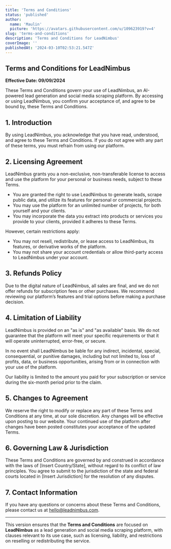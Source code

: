 ```yaml
---
title: 'Terms and Conditions'
status: 'published'
author:
  name: 'Maulin'
  picture: 'https://avatars.githubusercontent.com/u/109623919?v=4'
slug: 'terms-and-conditions'
description: 'Terms and Conditions for LeadNimbus'
coverImage: ''
publishedAt: '2024-03-10T02:53:21.547Z'
---
```


## Terms and Conditions for LeadNimbus

**Effective Date: 09/09/2024**

These Terms and Conditions govern your use of LeadNimbus, an AI-powered lead generation and social media scraping platform. By accessing or using LeadNimbus, you confirm your acceptance of, and agree to be bound by, these Terms and Conditions.

## 1. Introduction

By using LeadNimbus, you acknowledge that you have read, understood, and agree to these Terms and Conditions. If you do not agree with any part of these terms, you must refrain from using our platform.

## 2. Licensing Agreement

LeadNimbus grants you a non-exclusive, non-transferable license to access and use the platform for your personal or business needs, subject to these Terms.

- You are granted the right to use LeadNimbus to generate leads, scrape public data, and utilize its features for personal or commercial projects.
- You may use the platform for an unlimited number of projects, for both yourself and your clients.
- You may incorporate the data you extract into products or services you provide to your clients, provided it adheres to these Terms.

However, certain restrictions apply:

- You may not resell, redistribute, or lease access to LeadNimbus, its features, or derivative works of the platform.
- You may not share your account credentials or allow third-party access to LeadNimbus under your account.

## 3. Refunds Policy

Due to the digital nature of LeadNimbus, all sales are final, and we do not offer refunds for subscription fees or other purchases. We recommend reviewing our platform’s features and trial options before making a purchase decision.

## 4. Limitation of Liability

LeadNimbus is provided on an "as is" and "as available" basis. We do not guarantee that the platform will meet your specific requirements or that it will operate uninterrupted, error-free, or secure.

In no event shall LeadNimbus be liable for any indirect, incidental, special, consequential, or punitive damages, including but not limited to, loss of profits, data, or business opportunities, arising from or in connection with your use of the platform.

Our liability is limited to the amount you paid for your subscription or service during the six-month period prior to the claim.

## 5. Changes to Agreement

We reserve the right to modify or replace any part of these Terms and Conditions at any time, at our sole discretion. Any changes will be effective upon posting to our website. Your continued use of the platform after changes have been posted constitutes your acceptance of the updated Terms.

## 6. Governing Law & Jurisdiction

These Terms and Conditions are governed by and construed in accordance with the laws of [Insert Country/State], without regard to its conflict of law principles. You agree to submit to the jurisdiction of the state and federal courts located in [Insert Jurisdiction] for the resolution of any disputes.

## 7. Contact Information

If you have any questions or concerns about these Terms and Conditions, please contact us at hello@leadnimbus.com.

---

This version ensures that the **Terms and Conditions** are focused on **LeadNimbus** as a lead generation and social media scraping platform, with clauses relevant to its use case, such as licensing, liability, and restrictions on reselling or redistributing the service.